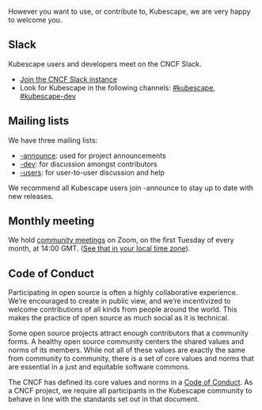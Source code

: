 However you want to use, or contribute to, Kubescape, we are very happy to welcome you.

## Slack

Kubescape users and developers meet on the CNCF Slack.

* [Join the CNCF Slack instance](https://slack.cncf.io/)
* Look for Kubescape in the following channels: [#kubescape](https://cloud-native.slack.com/archives/C04EY3ZF9GE), [#kubescape-dev](https://cloud-native.slack.com/archives/C04GY6H082K)

## Mailing lists

We have three mailing lists:

* [-announce](https://lists.cncf.io/g/cncf-kubescape-announce): used for project announcements
* [-dev](https://lists.cncf.io/g/cncf-kubescape-dev): for discussion amongst contributors
* [-users](https://lists.cncf.io/g/cncf-kubescape-dev): for user-to-user discussion and help

We recommend all Kubescape users join -announce to stay up to date with new releases.

## Monthly meeting

We hold [community meetings](https://zoom.us/j/95174063585) on Zoom, on the first Tuesday of every month, at 14:00 GMT. ([See that in your local time zone](https://time.is/compare/1400_in_GMT)).

## Code of Conduct

Participating in open source is often a highly collaborative experience. We’re encouraged to create in public view, and we’re incentivized to welcome contributions of all kinds from people around the world. This makes the practice of open source as much social as it is technical.

Some open source projects attract enough contributors that a community forms. A healthy open source community centers the shared values and norms of its members. While not all of these values are exactly the same from community to community, there is a set of core values and norms that are essential in a just and equitable software commons.

The CNCF has defined its core values and norms in a [Code of Conduct](https://github.com/cncf/foundation/blob/main/code-of-conduct.md). As a CNCF project, we require all participants in the Kubescape community to behave in line with the standards set out in that document.
